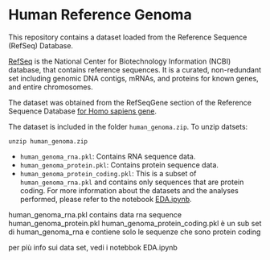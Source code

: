 # Human Reference Genoma

This repository contains a dataset loaded from the Reference Sequence (RefSeq) Database.

[RefSeq](https://www.ncbi.nlm.nih.gov/refseq/) is the National Center for Biotechnology Information (NCBI) database, that contains reference sequences. It is a curated, non-redundant set including genomic DNA contigs, mRNAs, and proteins for known genes, and entire chromosomes.

The dataset was obtained from the RefSeqGene section of the Reference Sequence Database [for Homo sapiens gene](https://ftp.ncbi.nih.gov/refseq/H_sapiens/RefSeqGene/).


The dataset is included in the folder `human_genoma.zip`.
To unzip datsets:
```
unzip human_genoma.zip
```

- `human_genoma_rna.pkl`: Contains RNA sequence data.
- `human_genoma_protein.pkl`: Contains protein sequence data.
- `human_genoma_protein_coding.pkl`: This is a subset of `human_genoma_rna.pkl` and contains only sequences that are protein coding.
For more information about the datasets and the analyses performed, please refer to the notebook [EDA.ipynb](EDA.ipynb).

human_genoma_rna.pkl contains data rna sequence
human_genoma_protein.pkl
human_genoma_protein_coding.pkl è un sub set di human_genoma_rna e contiene solo le sequenze che sono protein coding

per più info sui data set, vedi i notebbok EDA.ipynb
